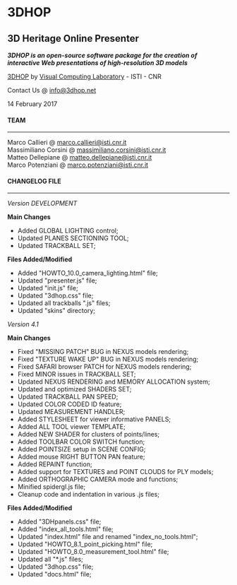 **3DHOP**
=========
3D Heritage Online Presenter
----------------------------
***3DHOP is an open-source software package for the creation of interactive Web presentations of high-resolution 3D models***  

[3DHOP](http://www.3dhop.net) by [Visual Computing Laboratory](http://vcg.isti.cnr.it) - ISTI - CNR

Contact Us @ info@3dhop.net

14 February 2017

#### TEAM
---------

Marco Callieri       @ marco.callieri@isti.cnr.it  
Massimiliano Corsini @ massimiliano.corsini@isti.cnr.it  
Matteo Dellepiane    @ matteo.dellepiane@isti.cnr.it  
Marco Potenziani     @ marco.potenziani@isti.cnr.it

#### CHANGELOG FILE
-------------------

*Version DEVELOPMENT*  

**Main Changes**

* Added GLOBAL LIGHTING control;
* Updated PLANES SECTIONING TOOL;
* Updated TRACKBALL SET;

**Files Added/Modified**

* Added "HOWTO_10.0_camera_lighting.html" file;
* Updated "presenter.js" file;
* Updated "init.js" file;
* Updated "3dhop.css" file;
* Updated all trackballs ".js" files;
* Updated "skins" directory;

*Version 4.1*  

**Main Changes**

* Fixed "MISSING PATCH" BUG in NEXUS models rendering;
* Fixed "TEXTURE WAKE UP" BUG in NEXUS models rendering;
* Fixed SAFARI browser PATCH for NEXUS models rendering;
* Fixed MINOR issues in TRACKBALL SET;
* Updated NEXUS RENDERING and MEMORY ALLOCATION system;
* Updated and optimized SHADERS SET;
* Updated TRACKBALL PAN SPEED;
* Updated COLOR CODED ID feature;
* Updated MEASUREMENT HANDLER;
* Added STYLESHEET for viewer informative PANELS;
* Added ALL TOOL viewer TEMPLATE;
* Added NEW SHADER for clusters of points/lines;
* Added TOOLBAR COLOR SWITCH function;
* Added POINTSIZE setup in SCENE CONFIG;
* Added mouse RIGHT BUTTON PAN feature;
* Added REPAINT function;
* Added support for TEXTURES and POINT CLOUDS for PLY models;
* Added ORTHOGRAPHIC CAMERA mode and functions;
* Minified spidergl.js file;
* Cleanup code and indentation in various .js files;

**Files Added/Modified**

* Added "3DHpanels.css" file;
* Added "index_all_tools.html" file;
* Updated "index.html" file and renamed "index_no_tools.html";
* Updated "HOWTO_8.1_point_picking.html" file;
* Updated "HOWTO_8.0_measurement_tool.html" file;
* Updated all "*.js" files;
* Updated "3dhop.css" file;
* Updated "docs.html" file;
